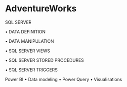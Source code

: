 # AdventureWorks

SQL SERVER

•	DATA DEFINITION

•	DATA MANIPULATION

•	SQL SERVER VIEWS

•	SQL SERVER STORED PROCEDURES

•	SQL SERVER TRIGGERS


Power BI
•	Data modeling
•	Power Query
•	Visualisations
